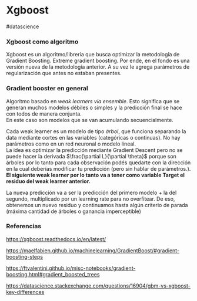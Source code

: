 # Xgboost
#datascience 
### Xgboost como algoritmo

Xgboost es un algoritmo/librería que busca optimizar la metodología de Gradient Boosting. Extreme gradient boosting. Por ende, en el fondo es una versión nueva de la metodología anterior. A su vez le agrega parámetros de regularización que antes no estaban presentes.

### Gradient booster en general

Algoritmo basado en _weak learners via ensemble_. Esto significa que se generan muchos modelos débiles o simples y la predicción final se hace con todos de manera conjunta.  
En este caso son modelos que se van acumulando secuencialmente.

Cada weak learner es un modelo de tipo _árbol_, que funciona separando la data mediante cortes en las variables (categóricas o continuas). No hay parámetros como en un red neuronal o modelo lineal.  
La idea es optimizar la predicción mediante Gradient Descent pero no se puede hacer la derivada $\frac{\partial L}{\partial \theta}$ porque son árboles por lo tanto para cada observación podés quedarte con la dirección en la cual deberías modificar tu predicción (pero sin hablar de parámetros.).  
**El siguiente weak learner por lo tanto va a tener como variable Target el residuo del weak learner anterior.**

La nueva predicción va a ser la predicción del primero modelo + la del segundo, multiplicado por un learning rate para no overfitear. De eso, obtenemos un nuevo residuo y continuamos hasta algún criterio de parada (máxima cantidad de árboles o ganancia imperceptible)

### Referencias
https://xgboost.readthedocs.io/en/latest/  

https://maelfabien.github.io/machinelearning/GradientBoost/#gradient-boosting-steps  

https://ftvalentini.github.io/misc-notebooks/gradient-boosting.html#gradient_boosted_trees  

https://datascience.stackexchange.com/questions/16904/gbm-vs-xgboost-key-differences
